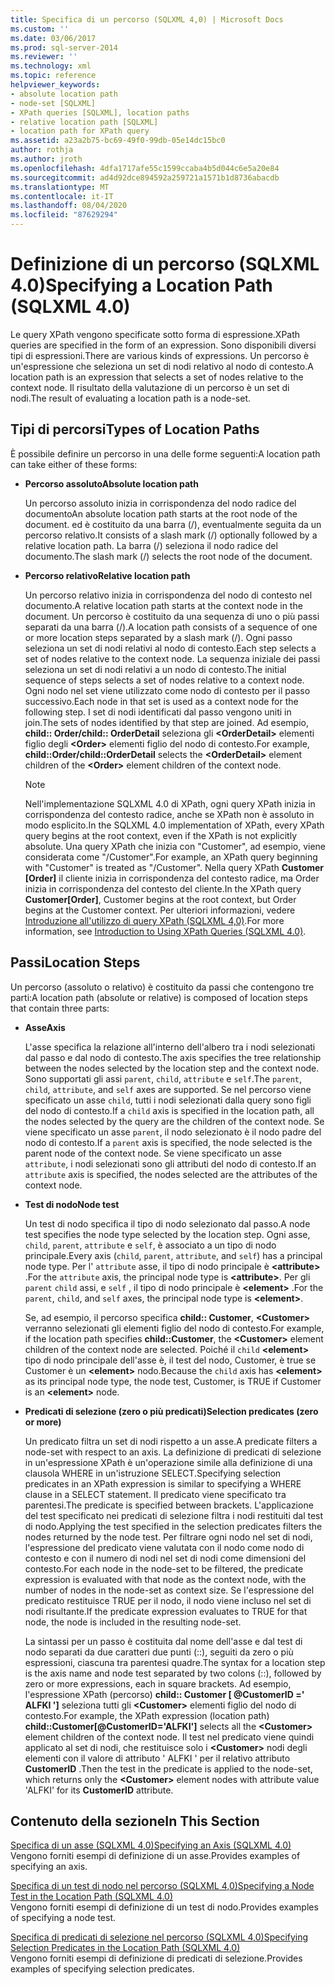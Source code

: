 ```yaml
---
title: Specifica di un percorso (SQLXML 4,0) | Microsoft Docs
ms.custom: ''
ms.date: 03/06/2017
ms.prod: sql-server-2014
ms.reviewer: ''
ms.technology: xml
ms.topic: reference
helpviewer_keywords:
- absolute location path
- node-set [SQLXML]
- XPath queries [SQLXML], location paths
- relative location path [SQLXML]
- location path for XPath query
ms.assetid: a23a2b75-bc69-49f0-99db-05e14dc15bc0
author: rothja
ms.author: jroth
ms.openlocfilehash: 4dfa1717afe55c1599ccaba4b5d044c6e5a20e84
ms.sourcegitcommit: ad4d92dce894592a259721a1571b1d8736abacdb
ms.translationtype: MT
ms.contentlocale: it-IT
ms.lasthandoff: 08/04/2020
ms.locfileid: "87629294"
---
```

# <a name="specifying-a-location-path-sqlxml-40"></a><span data-ttu-id="11b03-102">Definizione di un percorso (SQLXML 4.0)</span><span class="sxs-lookup"><span data-stu-id="11b03-102">Specifying a Location Path (SQLXML 4.0)</span></span>
  <span data-ttu-id="11b03-103">Le query XPath vengono specificate sotto forma di espressione.</span><span class="sxs-lookup"><span data-stu-id="11b03-103">XPath queries are specified in the form of an expression.</span></span> <span data-ttu-id="11b03-104">Sono disponibili diversi tipi di espressioni.</span><span class="sxs-lookup"><span data-stu-id="11b03-104">There are various kinds of expressions.</span></span> <span data-ttu-id="11b03-105">Un percorso è un'espressione che seleziona un set di nodi relativo al nodo di contesto.</span><span class="sxs-lookup"><span data-stu-id="11b03-105">A location path is an expression that selects a set of nodes relative to the context node.</span></span> <span data-ttu-id="11b03-106">Il risultato della valutazione di un percorso è un set di nodi.</span><span class="sxs-lookup"><span data-stu-id="11b03-106">The result of evaluating a location path is a node-set.</span></span>  
  
## <a name="types-of-location-paths"></a><span data-ttu-id="11b03-107">Tipi di percorsi</span><span class="sxs-lookup"><span data-stu-id="11b03-107">Types of Location Paths</span></span>  
 <span data-ttu-id="11b03-108">È possibile definire un percorso in una delle forme seguenti:</span><span class="sxs-lookup"><span data-stu-id="11b03-108">A location path can take either of these forms:</span></span>  
  
-   <span data-ttu-id="11b03-109">**Percorso assoluto**</span><span class="sxs-lookup"><span data-stu-id="11b03-109">**Absolute location path**</span></span>  
  
     <span data-ttu-id="11b03-110">Un percorso assoluto inizia in corrispondenza del nodo radice del documento</span><span class="sxs-lookup"><span data-stu-id="11b03-110">An absolute location path starts at the root node of the document.</span></span> <span data-ttu-id="11b03-111">ed è costituito da una barra (/), eventualmente seguita da un percorso relativo.</span><span class="sxs-lookup"><span data-stu-id="11b03-111">It consists of a slash mark (/) optionally followed by a relative location path.</span></span> <span data-ttu-id="11b03-112">La barra (/) seleziona il nodo radice del documento.</span><span class="sxs-lookup"><span data-stu-id="11b03-112">The slash mark (/) selects the root node of the document.</span></span>  
  
-   <span data-ttu-id="11b03-113">**Percorso relativo**</span><span class="sxs-lookup"><span data-stu-id="11b03-113">**Relative location path**</span></span>  
  
     <span data-ttu-id="11b03-114">Un percorso relativo inizia in corrispondenza del nodo di contesto nel documento.</span><span class="sxs-lookup"><span data-stu-id="11b03-114">A relative location path starts at the context node in the document.</span></span> <span data-ttu-id="11b03-115">Un percorso è costituito da una sequenza di uno o più passi separati da una barra (/).</span><span class="sxs-lookup"><span data-stu-id="11b03-115">A location path consists of a sequence of one or more location steps separated by a slash mark (/).</span></span> <span data-ttu-id="11b03-116">Ogni passo seleziona un set di nodi relativi al nodo di contesto.</span><span class="sxs-lookup"><span data-stu-id="11b03-116">Each step selects a set of nodes relative to the context node.</span></span> <span data-ttu-id="11b03-117">La sequenza iniziale dei passi seleziona un set di nodi relativi a un nodo di contesto.</span><span class="sxs-lookup"><span data-stu-id="11b03-117">The initial sequence of steps selects a set of nodes relative to a context node.</span></span> <span data-ttu-id="11b03-118">Ogni nodo nel set viene utilizzato come nodo di contesto per il passo successivo.</span><span class="sxs-lookup"><span data-stu-id="11b03-118">Each node in that set is used as a context node for the following step.</span></span> <span data-ttu-id="11b03-119">I set di nodi identificati dal passo vengono uniti in join.</span><span class="sxs-lookup"><span data-stu-id="11b03-119">The sets of nodes identified by that step are joined.</span></span> <span data-ttu-id="11b03-120">Ad esempio, **child:: Order/child:: OrderDetail** seleziona gli **\<OrderDetail>** elementi figlio degli **\<Order>** elementi figlio del nodo di contesto.</span><span class="sxs-lookup"><span data-stu-id="11b03-120">For example, **child::Order/child::OrderDetail** selects the **\<OrderDetail>** element children of the **\<Order>** element children of the context node.</span></span>  
  
    > [!NOTE]  
    >  <span data-ttu-id="11b03-121">Nell'implementazione SQLXML 4.0 di XPath, ogni query XPath inizia in corrispondenza del contesto radice, anche se XPath non è assoluto in modo esplicito.</span><span class="sxs-lookup"><span data-stu-id="11b03-121">In the SQLXML 4.0 implementation of XPath, every XPath query begins at the root context, even if the XPath is not explicitly absolute.</span></span> <span data-ttu-id="11b03-122">Una query XPath che inizia con "Customer", ad esempio, viene considerata come "/Customer".</span><span class="sxs-lookup"><span data-stu-id="11b03-122">For example, an XPath query beginning with "Customer" is treated as "/Customer".</span></span> <span data-ttu-id="11b03-123">Nella query XPath **Customer [Order]** il cliente inizia in corrispondenza del contesto radice, ma Order inizia in corrispondenza del contesto del cliente.</span><span class="sxs-lookup"><span data-stu-id="11b03-123">In the XPath query **Customer[Order]**, Customer begins at the root context, but Order begins at the Customer context.</span></span> <span data-ttu-id="11b03-124">Per ulteriori informazioni, vedere [Introduzione all'utilizzo di query XPath &#40;SQLXML 4,0&#41;](../introduction-to-using-xpath-queries-sqlxml-4-0.md).</span><span class="sxs-lookup"><span data-stu-id="11b03-124">For more information, see [Introduction to Using XPath Queries &#40;SQLXML 4.0&#41;](../introduction-to-using-xpath-queries-sqlxml-4-0.md).</span></span>  
  
## <a name="location-steps"></a><span data-ttu-id="11b03-125">Passi</span><span class="sxs-lookup"><span data-stu-id="11b03-125">Location Steps</span></span>  
 <span data-ttu-id="11b03-126">Un percorso (assoluto o relativo) è costituito da passi che contengono tre parti:</span><span class="sxs-lookup"><span data-stu-id="11b03-126">A location path (absolute or relative) is composed of location steps that contain three parts:</span></span>  
  
-   <span data-ttu-id="11b03-127">**Asse**</span><span class="sxs-lookup"><span data-stu-id="11b03-127">**Axis**</span></span>  
  
     <span data-ttu-id="11b03-128">L'asse specifica la relazione all'interno dell'albero tra i nodi selezionati dal passo e dal nodo di contesto.</span><span class="sxs-lookup"><span data-stu-id="11b03-128">The axis specifies the tree relationship between the nodes selected by the location step and the context node.</span></span> <span data-ttu-id="11b03-129">Sono supportati gli assi `parent`, `child`, `attribute` e `self`.</span><span class="sxs-lookup"><span data-stu-id="11b03-129">The `parent`, `child`, `attribute`, and `self` axes are supported.</span></span> <span data-ttu-id="11b03-130">Se nel percorso viene specificato un asse `child`, tutti i nodi selezionati dalla query sono figli del nodo di contesto.</span><span class="sxs-lookup"><span data-stu-id="11b03-130">If a `child` axis is specified in the location path, all the nodes selected by the query are the children of the context node.</span></span> <span data-ttu-id="11b03-131">Se viene specificato un asse `parent`, il nodo selezionato è il nodo padre del nodo di contesto.</span><span class="sxs-lookup"><span data-stu-id="11b03-131">If a `parent` axis is specified, the node selected is the parent node of the context node.</span></span> <span data-ttu-id="11b03-132">Se viene specificato un asse `attribute`, i nodi selezionati sono gli attributi del nodo di contesto.</span><span class="sxs-lookup"><span data-stu-id="11b03-132">If an `attribute` axis is specified, the nodes selected are the attributes of the context node.</span></span>  
  
-   <span data-ttu-id="11b03-133">**Test di nodo**</span><span class="sxs-lookup"><span data-stu-id="11b03-133">**Node test**</span></span>  
  
     <span data-ttu-id="11b03-134">Un test di nodo specifica il tipo di nodo selezionato dal passo.</span><span class="sxs-lookup"><span data-stu-id="11b03-134">A node test specifies the node type selected by the location step.</span></span> <span data-ttu-id="11b03-135">Ogni asse, `child`, `parent`, `attribute` e `self`, è associato a un tipo di nodo principale.</span><span class="sxs-lookup"><span data-stu-id="11b03-135">Every axis (`child`, `parent`, `attribute`, and `self`) has a principal node type.</span></span> <span data-ttu-id="11b03-136">Per l' `attribute` asse, il tipo di nodo principale è **\<attribute>** .</span><span class="sxs-lookup"><span data-stu-id="11b03-136">For the `attribute` axis, the principal node type is **\<attribute>**.</span></span> <span data-ttu-id="11b03-137">Per gli `parent` `child` assi, e `self` , il tipo di nodo principale è **\<element>** .</span><span class="sxs-lookup"><span data-stu-id="11b03-137">For the `parent`, `child`, and `self` axes, the principal node type is **\<element>**.</span></span>  
  
     <span data-ttu-id="11b03-138">Se, ad esempio, il percorso specifica **child:: Customer**, **\<Customer>** verranno selezionati gli elementi figlio del nodo di contesto.</span><span class="sxs-lookup"><span data-stu-id="11b03-138">For example, if the location path specifies **child::Customer**, the **\<Customer>** element children of the context node are selected.</span></span> <span data-ttu-id="11b03-139">Poiché il `child` **\<element>** tipo di nodo principale dell'asse è, il test del nodo, Customer, è true se Customer è un **\<element>** nodo.</span><span class="sxs-lookup"><span data-stu-id="11b03-139">Because the `child` axis has **\<element>** as its principal node type, the node test, Customer, is TRUE if Customer is an **\<element>** node.</span></span>  
  
-   <span data-ttu-id="11b03-140">**Predicati di selezione (zero o più predicati)**</span><span class="sxs-lookup"><span data-stu-id="11b03-140">**Selection predicates (zero or more)**</span></span>  
  
     <span data-ttu-id="11b03-141">Un predicato filtra un set di nodi rispetto a un asse.</span><span class="sxs-lookup"><span data-stu-id="11b03-141">A predicate filters a node-set with respect to an axis.</span></span> <span data-ttu-id="11b03-142">La definizione di predicati di selezione in un'espressione XPath è un'operazione simile alla definizione di una clausola WHERE in un'istruzione SELECT.</span><span class="sxs-lookup"><span data-stu-id="11b03-142">Specifying selection predicates in an XPath expression is similar to specifying a WHERE clause in a SELECT statement.</span></span> <span data-ttu-id="11b03-143">Il predicato viene specificato tra parentesi.</span><span class="sxs-lookup"><span data-stu-id="11b03-143">The predicate is specified between brackets.</span></span> <span data-ttu-id="11b03-144">L'applicazione del test specificato nei predicati di selezione filtra i nodi restituiti dal test di nodo.</span><span class="sxs-lookup"><span data-stu-id="11b03-144">Applying the test specified in the selection predicates filters the nodes returned by the node test.</span></span> <span data-ttu-id="11b03-145">Per filtrare ogni nodo nel set di nodi, l'espressione del predicato viene valutata con il nodo come nodo di contesto e con il numero di nodi nel set di nodi come dimensioni del contesto.</span><span class="sxs-lookup"><span data-stu-id="11b03-145">For each node in the node-set to be filtered, the predicate expression is evaluated with that node as the context node, with the number of nodes in the node-set as context size.</span></span> <span data-ttu-id="11b03-146">Se l'espressione del predicato restituisce TRUE per il nodo, il nodo viene incluso nel set di nodi risultante.</span><span class="sxs-lookup"><span data-stu-id="11b03-146">If the predicate expression evaluates to TRUE for that node, the node is included in the resulting node-set.</span></span>  
  
     <span data-ttu-id="11b03-147">La sintassi per un passo è costituita dal nome dell'asse e dal test di nodo separati da due caratteri due punti (::), seguiti da zero o più espressioni, ciascuna tra parentesi quadre.</span><span class="sxs-lookup"><span data-stu-id="11b03-147">The syntax for a location step is the axis name and node test separated by two colons (::), followed by zero or more expressions, each in square brackets.</span></span> <span data-ttu-id="11b03-148">Ad esempio, l'espressione XPath (percorso) **child:: Customer [ @CustomerID =' ALFKI ']** seleziona tutti gli **\<Customer>** elementi figlio del nodo di contesto.</span><span class="sxs-lookup"><span data-stu-id="11b03-148">For example, the XPath expression (location path) **child::Customer[@CustomerID='ALFKI']** selects all the **\<Customer>** element children of the context node.</span></span> <span data-ttu-id="11b03-149">Il test nel predicato viene quindi applicato al set di nodi, che restituisce solo i **\<Customer>** nodi degli elementi con il valore di attributo ' ALFKI ' per il relativo attributo **CustomerID** .</span><span class="sxs-lookup"><span data-stu-id="11b03-149">Then the test in the predicate is applied to the node-set, which returns only the **\<Customer>** element nodes with attribute value 'ALFKI' for its **CustomerID** attribute.</span></span>  
  
## <a name="in-this-section"></a><span data-ttu-id="11b03-150">Contenuto della sezione</span><span class="sxs-lookup"><span data-stu-id="11b03-150">In This Section</span></span>  
 [<span data-ttu-id="11b03-151">Specifica di un asse &#40;SQLXML 4,0&#41;</span><span class="sxs-lookup"><span data-stu-id="11b03-151">Specifying an Axis &#40;SQLXML 4.0&#41;</span></span>](specifying-an-axis-sqlxml-4-0.md)  
 <span data-ttu-id="11b03-152">Vengono forniti esempi di definizione di un asse.</span><span class="sxs-lookup"><span data-stu-id="11b03-152">Provides examples of specifying an axis.</span></span>  
  
 [<span data-ttu-id="11b03-153">Specifica di un test di nodo nel percorso &#40;SQLXML 4,0&#41;</span><span class="sxs-lookup"><span data-stu-id="11b03-153">Specifying a Node Test in the Location Path &#40;SQLXML 4.0&#41;</span></span>](specifying-a-node-test-in-the-location-path-sqlxml-4-0.md)  
 <span data-ttu-id="11b03-154">Vengono forniti esempi di definizione di un test di nodo.</span><span class="sxs-lookup"><span data-stu-id="11b03-154">Provides examples of specifying a node test.</span></span>  
  
 [<span data-ttu-id="11b03-155">Specifica di predicati di selezione nel percorso &#40;SQLXML 4,0&#41;</span><span class="sxs-lookup"><span data-stu-id="11b03-155">Specifying Selection Predicates in the Location Path &#40;SQLXML 4.0&#41;</span></span>](specifying-selection-predicates-in-the-location-path-sqlxml-4-0.md)  
 <span data-ttu-id="11b03-156">Vengono forniti esempi di definizione di predicati di selezione.</span><span class="sxs-lookup"><span data-stu-id="11b03-156">Provides examples of specifying selection predicates.</span></span>  
  
  
